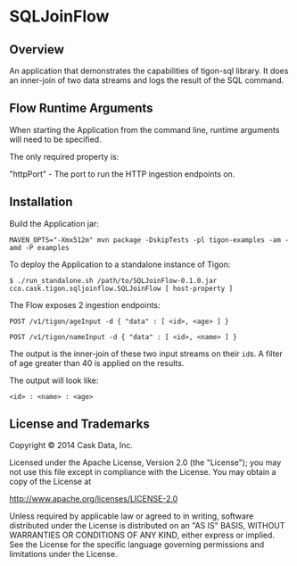 # SQLJoinFlow

## Overview
An application that demonstrates the capabilities of tigon-sql library.
It does an inner-join of two data streams and logs the result of the SQL command.

## Flow Runtime Arguments
When starting the Application from the command line, runtime arguments will need to be specified.

The only required property is:

"httpPort" - The port to run the HTTP ingestion endpoints on.

## Installation

Build the Application jar:
```
MAVEN_OPTS="-Xmx512m" mvn package -DskipTests -pl tigon-examples -am -amd -P examples
```

To deploy the Application to a standalone instance of Tigon:
```
$ ./run_standalone.sh /path/to/SQLJoinFlow-0.1.0.jar cco.cask.tigon.sqljoinflow.SQLJoinFlow [ host-property ]
```

The Flow exposes 2 ingestion endpoints:
```
POST /v1/tigon/ageInput -d { "data" : [ <id>, <age> ] }
```

```
POST /v1/tigon/nameInput -d { "data" : [ <id>, <name> ] }
```

The output is the inner-join of these two input streams on their ``id``s. A filter of age greater than 40 is applied
on the results.

The output will look like:

```
<id> : <name> : <age>
```


## License and Trademarks

Copyright © 2014 Cask Data, Inc.

Licensed under the Apache License, Version 2.0 (the "License"); you may not
use this file except in compliance with the License. You may obtain a copy of
the License at

http://www.apache.org/licenses/LICENSE-2.0

Unless required by applicable law or agreed to in writing, software
distributed under the License is distributed on an "AS IS" BASIS, WITHOUT
WARRANTIES OR CONDITIONS OF ANY KIND, either express or implied. See the
License for the specific language governing permissions and limitations under
the License.
